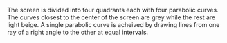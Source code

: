 The screen is divided into four quadrants each with four parabolic curves. The curves closest to the center of the screen are grey while the rest are light beige. A single parabolic curve is acheived by drawing lines from one ray of a right angle to the other at equal intervals.
